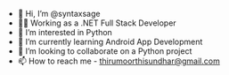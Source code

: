 - 👋 Hi, I’m @syntaxsage
- :technologist: Working as a .NET Full Stack Developer
- 👀 I’m interested in Python
- 🌱 I’m currently learning Android App Development
- 💞️ I’m looking to collaborate on a Python project
- 📫 How to reach me - thirumoorthisundhar@gmail.com

<!---
syntaxsage/syntaxsage is a ✨ special ✨ repository because its `README.md` (this file) appears on your GitHub profile.
You can click the Preview link to take a look at your changes.
--->
